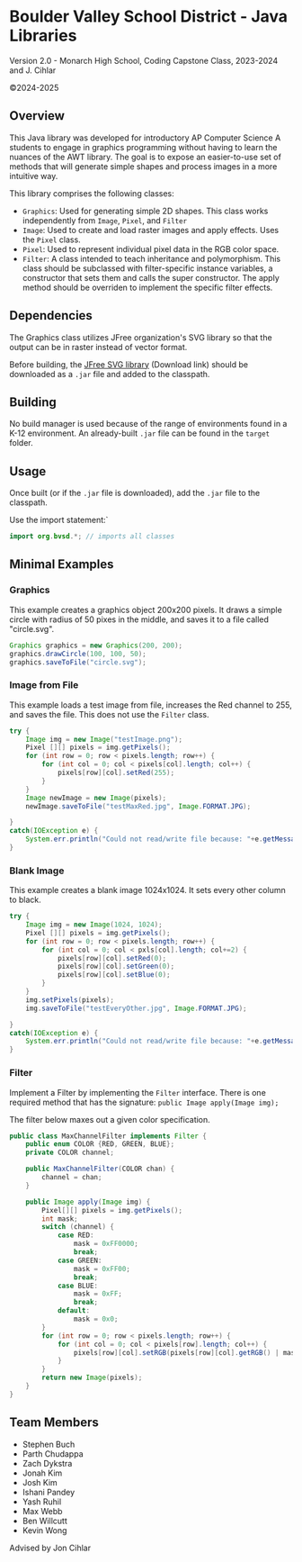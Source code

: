 # Boulder Valley School District - Java Libraries

Version 2.0 - Monarch High School, Coding Capstone Class, 2023-2024 and J. Cihlar

©2024-2025

## Overview
This Java library was developed for introductory AP Computer Science A students to engage in graphics programming without having to learn the nuances of the AWT library. The goal is to expose an easier-to-use set of methods that will generate simple shapes and process images in a more intuitive way. 

This library comprises the following classes:
* `Graphics`: Used for generating simple 2D shapes. This class works independently from `Image`, `Pixel`, and `Filter`
* `Image`: Used to create and load raster images and apply effects. Uses the `Pixel` class.
* `Pixel`: Used to represent individual pixel data in the RGB color space.
* `Filter`: A class intended to teach inheritance and polymorphism. This class should be subclassed with filter-specific instance variables, a constructor that sets them and calls the super constructor. The apply method should be overriden to implement the specific filter effects.

## Dependencies
The Graphics class utilizes JFree organization's SVG library so that the output can be in raster instead of vector format.

Before building, the [JFree SVG library](https://www.jfree.org/jfreesvg/) (Download link) should be downloaded as a `.jar` file and added to the classpath. 

## Building
No build manager is used because of the range of environments found in a K-12 environment. An already-built `.jar` file can be found in the `target` folder.

## Usage
Once built (or if the `.jar` file is downloaded), add the `.jar` file to the classpath.

Use the import statement:`
```java
import org.bvsd.*; // imports all classes
```

## Minimal Examples

### Graphics
This example creates a graphics object 200x200 pixels. It draws a simple circle 
with radius of 50 pixes in the middle, and saves it to a file called "circle.svg".
```java
Graphics graphics = new Graphics(200, 200);
graphics.drawCircle(100, 100, 50);
graphics.saveToFile("circle.svg");
``` 
### Image from File
This example loads a test image from file, increases the Red channel to 255, 
and saves the file. This does not use the `Filter` class.
```java
try {
    Image img = new Image("testImage.png");
    Pixel [][] pixels = img.getPixels();
    for (int row = 0; row < pixels.length; row++) {
        for (int col = 0; col < pixels[col].length; col++) {
            pixels[row][col].setRed(255);
        }
    }
    Image newImage = new Image(pixels);
    newImage.saveToFile("testMaxRed.jpg", Image.FORMAT.JPG);

}
catch(IOException e) {
    System.err.println("Could not read/write file because: "+e.getMessage());
}
``` 

### Blank Image
This example creates a blank image 1024x1024. It sets every other column to black.
```java
try {
    Image img = new Image(1024, 1024);
    Pixel [][] pixels = img.getPixels();
    for (int row = 0; row < pixels.length; row++) {
        for (int col = 0; col < pxls[col].length; col+=2) {
            pixels[row][col].setRed(0);
            pixels[row][col].setGreen(0);
            pixels[row][col].setBlue(0);
        }
    }
    img.setPixels(pixels);
    img.saveToFile("testEveryOther.jpg", Image.FORMAT.JPG);

}
catch(IOException e) {
    System.err.println("Could not read/write file because: "+e.getMessage());
}
``` 

### Filter
Implement a Filter by implementing the `Filter` interface. There is one required method that has the signature: `public Image apply(Image img);`

The filter below maxes out a given color specification.
```java
public class MaxChannelFilter implements Filter {
    public enum COLOR {RED, GREEN, BLUE};
    private COLOR channel;

    public MaxChannelFilter(COLOR chan) {
        channel = chan;
    }

    public Image apply(Image img) {
        Pixel[][] pixels = img.getPixels();
        int mask;
        switch (channel) {
            case RED:
                mask = 0xFF0000;
                break;
            case GREEN:
                mask = 0xFF00;
                break;
            case BLUE:
                mask = 0xFF;
                break;
            default:
                mask = 0x0;
        }
        for (int row = 0; row < pixels.length; row++) {
            for (int col = 0; col < pixels[row].length; col++) {
                pixels[row][col].setRGB(pixels[row][col].getRGB() | mask);
            }    
        }
        return new Image(pixels);
    }
}
```

## Team Members
- Stephen Buch
- Parth Chudappa
- Zach Dykstra
- Jonah Kim
- Josh Kim
- Ishani Pandey
- Yash Ruhil
- Max Webb
- Ben Willcutt
- Kevin Wong

Advised by Jon Cihlar